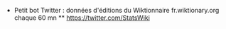 * Petit bot Twitter : données d'éditions du Wiktionnaire fr.wiktionary.org chaque 60 mn
** https://twitter.com/StatsWiki
